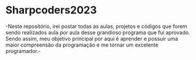 # Sharpcoders2023

-Neste repositório, irei postar todas as aulas, projetos e códigos que forem sendo realizados aula por aula desse grandioso programa que fui aprovado. Sendo assim, meu objetivo principal por aqui é aprender e possuir uma maior compreensão da programação e me tornar um excelente programador.-
